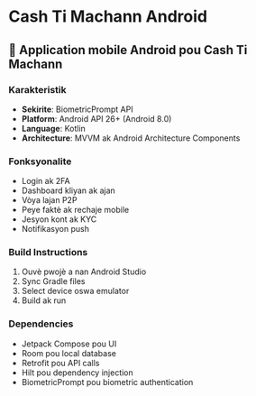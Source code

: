 # Cash Ti Machann Android

## 📱 Application mobile Android pou Cash Ti Machann

### Karakteristik
- **Sekirite**: BiometricPrompt API
- **Platform**: Android API 26+ (Android 8.0)
- **Language**: Kotlin
- **Architecture**: MVVM ak Android Architecture Components

### Fonksyonalite
- Login ak 2FA
- Dashboard kliyan ak ajan
- Vòya lajan P2P
- Peye faktè ak rechaje mobile
- Jesyon kont ak KYC
- Notifikasyon push

### Build Instructions
1. Ouvè pwojè a nan Android Studio
2. Sync Gradle files
3. Select device oswa emulator
4. Build ak run

### Dependencies
- Jetpack Compose pou UI
- Room pou local database
- Retrofit pou API calls
- Hilt pou dependency injection
- BiometricPrompt pou biometric authentication
